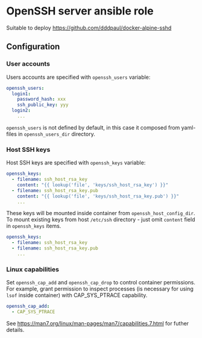 # OpenSSH server ansible role

Suitable to deploy https://github.com/dddpaul/docker-alpine-sshd

## Configuration

### User accounts

Users accounts are specified with `openssh_users` variable:

```yaml
openssh_users:
  login1:
    password_hash: xxx
    ssh_public_key: yyy
  login2:
    ...
```

`openssh_users` is not defined by default, in this case it composed from yaml-files in `openssh_users_dir` directory.

### Host SSH keys

Host SSH keys are specified with `openssh_keys` variable:

```yaml
openssh_keys:
  - filename: ssh_host_rsa_key
    content: "{{ lookup('file', 'keys/ssh_host_rsa_key') }}"
  - filename: ssh_host_rsa_key.pub
    content: "{{ lookup('file', 'keys/ssh_host_rsa_key.pub') }}"
    ...
```

These keys will be mounted inside container from `openssh_host_config_dir`. To mount existing keys from host `/etc/ssh` directory - just omit `content` field in `openssh_keys` items.

```yaml
openssh_keys:
  - filename: ssh_host_rsa_key
  - filename: ssh_host_rsa_key.pub
    ...
```

### Linux capabilities

Set `openssh_cap_add` and `openssh_cap_drop` to control container permissions. For example, grant permission to inspect processes (is necessary for using `lsof` inside container) with CAP_SYS_PTRACE capability.

```yaml
openssh_cap_add:
  - CAP_SYS_PTRACE
```

See https://man7.org/linux/man-pages/man7/capabilities.7.html for futher details.
